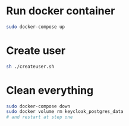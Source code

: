 # Run docker container

```bash
sudo docker-compose up
```

# Create user

```bash
sh ./createuser.sh
```


# Clean everything

```bash
sudo docker-compose down
sudo docker volume rm keycloak_postgres_data
# and restart at step one
```


